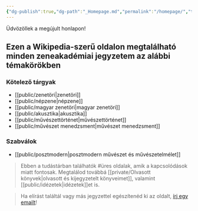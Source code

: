 ```yaml
---
{"dg-publish":true,"dg-path":"_Homepage.md","permalink":"/homepage/","tags":["gardenEntry"]}
---
```


Üdvözöllek a megújult honlapon!
## Ezen a Wikipedia-szerű oldalon megtalálható minden zeneakadémiai jegyzetem az alábbi témakörökben

### Kötelező tárgyak

- [[public/zenetöri\|zenetöri]]
- [[public/népzene\|népzene]]
- [[public/magyar zenetöri\|magyar zenetöri]]
- [[public/akusztika\|akusztika]]
- [[public/művészettörténet\|művészettörténet]]
- [[public/művészet menedzsment\|művészet menedzsment]]

### Szabválok

- [[public/posztmodern\|posztmodern művészet és művészetelmélet]]

> Ebben a tudástárban találhatók #üres oldalak, amik a kapcsolódások miatt fontosak. Megtalálod továbbá [[private/Olvasott könyvek\|olvasott és kijegyzetelt könyveimet]], valamint [[public/idézetek\|idézetek]]et is.

> Ha elírást találtál vagy más jegyzettel egészítenéd ki az oldalt, [írj egy emailt](mailto:contact@andrasdenes.com)!